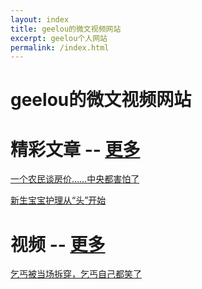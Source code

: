 ```yaml
---
layout: index
title: geelou的微文视频网站
excerpt: geelou个人网站
permalink: /index.html
---
```


# geelou的微文视频网站 



# 精彩文章 --  [更多](blog/) #
[一个农民谈房价……中央都害怕了](/blog/20151007.html)

[新生宝宝护理从“头”开始](/blog/20151110.html)

# 视频  --  [更多](video/) #
[乞丐被当场拆穿，乞丐自己都笑了](/video/20151109.html)




